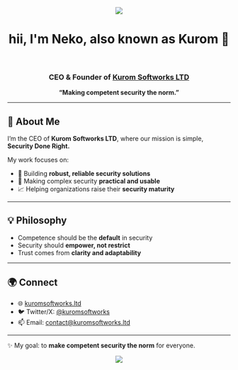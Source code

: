 <div align="center">

<img src="https://cdn.discordapp.com/emojis/774868681586114580.gif?v=1" /><br />
<h1>hii, I'm Neko, also known as Kurom 👋</h1><br />

### CEO & Founder of [Kurom Softworks LTD](https://kuromsoftworks.ltd)  
**“Making competent security the norm.”**  

</div>

---

## 🚀 About Me  
I’m the CEO of **Kurom Softworks LTD**, where our mission is simple, **Security Done Right.**  

My work focuses on:  
- 🔐 Building **robust, reliable security solutions**  
- 🧩 Making complex security **practical and usable**  
- 📈 Helping organizations raise their **security maturity**  

---

## 💡 Philosophy  
- Competence should be the **default** in security  
- Security should **empower, not restrict**  
- Trust comes from **clarity and adaptability**  

---

## 🌍 Connect  
- 🌐 [kuromsoftworks.ltd](https://kuromsoftworks.ltd)  
- 🐦 Twitter/X: [@kuromsoftworks](https://x.com/kuromsoftworks)
- 📫 Email: contact@kuromsoftworks.ltd

---

✨ My goal: to **make competent security the norm** for everyone.  

<p align="center"><a href="https://discord.com/users/1341910714331299863"><img align="center" src="https://lanyard-profile-readme.vercel.app/api/1341910714331299863?bg=302c33"></a></p>
